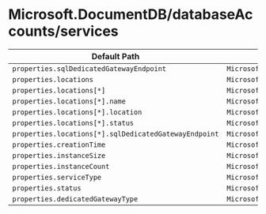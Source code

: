 # Microsoft.DocumentDB/databaseAccounts/services

| Default Path | Alias |
|---|---|
| `properties.sqlDedicatedGatewayEndpoint` | `Microsoft.DocumentDB/databaseAccounts/services/SqlDedicatedGatewayServiceResourceProperties.sqlDedicatedGatewayEndpoint` |
| `properties.locations` | `Microsoft.DocumentDB/databaseAccounts/services/SqlDedicatedGatewayServiceResourceProperties.locations` |
| `properties.locations[*]` | `Microsoft.DocumentDB/databaseAccounts/services/SqlDedicatedGatewayServiceResourceProperties.locations[*]` |
| `properties.locations[*].name` | `Microsoft.DocumentDB/databaseAccounts/services/SqlDedicatedGatewayServiceResourceProperties.locations[*].name` |
| `properties.locations[*].location` | `Microsoft.DocumentDB/databaseAccounts/services/SqlDedicatedGatewayServiceResourceProperties.locations[*].location` |
| `properties.locations[*].status` | `Microsoft.DocumentDB/databaseAccounts/services/SqlDedicatedGatewayServiceResourceProperties.locations[*].status` |
| `properties.locations[*].sqlDedicatedGatewayEndpoint` | `Microsoft.DocumentDB/databaseAccounts/services/SqlDedicatedGatewayServiceResourceProperties.locations[*].sqlDedicatedGatewayEndpoint` |
| `properties.creationTime` | `Microsoft.DocumentDB/databaseAccounts/services/creationTime` |
| `properties.instanceSize` | `Microsoft.DocumentDB/databaseAccounts/services/instanceSize` |
| `properties.instanceCount` | `Microsoft.DocumentDB/databaseAccounts/services/instanceCount` |
| `properties.serviceType` | `Microsoft.DocumentDB/databaseAccounts/services/serviceType` |
| `properties.status` | `Microsoft.DocumentDB/databaseAccounts/services/status` |
| `properties.dedicatedGatewayType` | `Microsoft.DocumentDB/databaseAccounts/services/SqlDedicatedGateway.dedicatedGatewayType` |


